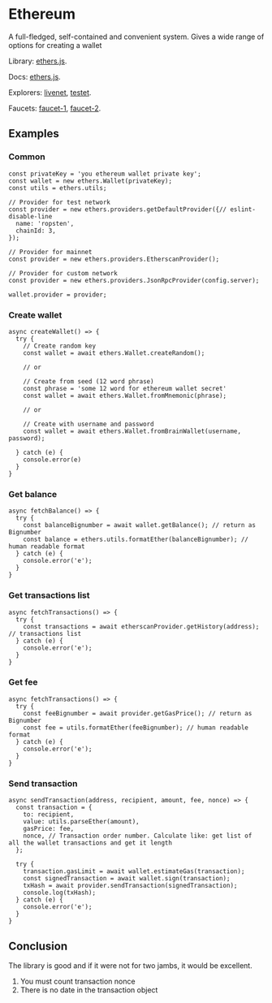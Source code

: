 # Ethereum

A full-fledged, self-contained and convenient system. Gives a wide range of options for creating a wallet

Library: [ethers.js](https://github.com/ethers-io/ethers.js/).

Docs: [ethers.js](https://docs.ethers.io/ethers.js/html/getting-started.html).

Explorers: [livenet](https://etherscan.io/), [testet](https://ropsten.etherscan.io/).

Faucets: [faucet-1](https://ropsten.ethers.io/#!/app-link/0xa5681b1fbda76e0d4ab646e13460a94fdcd3c1c1.ethers.space/), [faucet-2](http://faucet.ropsten.be:3001/).

## Examples
### Common
```
const privateKey = 'you ethereum wallet private key';
const wallet = new ethers.Wallet(privateKey);
const utils = ethers.utils;

// Provider for test network
const provider = new ethers.providers.getDefaultProvider({// eslint-disable-line
  name: 'ropsten',
  chainId: 3,
});

// Provider for mainnet
const provider = new ethers.providers.EtherscanProvider();

// Provider for custom network
const provider = new ethers.providers.JsonRpcProvider(config.server);

wallet.provider = provider;
```

### Create wallet
```
async createWallet() => {
  try {
    // Create random key
    const wallet = await ethers.Wallet.createRandom();
    
    // or
    
    // Create from seed (12 word phrase)
    const phrase = 'some 12 word for ethereum wallet secret'
    const wallet = await ethers.Wallet.fromMnemonic(phrase);
    
    // or
    
    // Create with username and password
    const wallet = await ethers.Wallet.fromBrainWallet(username, password);
    
  } catch (e) {
    console.error(e)
  }
}
```

### Get balance
```
async fetchBalance() => {
  try {
    const balanceBignumber = await wallet.getBalance(); // return as Bignumber
    const balance = ethers.utils.formatEther(balanceBignumber); // human readable format
  } catch (e) {
    console.error('e');
  }
}
```

### Get transactions list
```
async fetchTransactions() => {
  try {
    const transactions = await etherscanProvider.getHistory(address); // transactions list
  } catch (e) {
    console.error('e');
  }
}
```

### Get fee
```
async fetchTransactions() => {
  try {
    const feeBignumber = await provider.getGasPrice(); // return as Bignumber
    const fee = utils.formatEther(feeBignumber); // human readable format
  } catch (e) {
    console.error('e');
  }
}
```

### Send transaction
```
async sendTransaction(address, recipient, amount, fee, nonce) => {
  const transaction = {
    to: recipient,
    value: utils.parseEther(amount),
    gasPrice: fee,
    nonce, // Transaction order number. Calculate like: get list of all the wallet transactions and get it length
  };

  try {
    transaction.gasLimit = await wallet.estimateGas(transaction);
    const signedTransaction = await wallet.sign(transaction);
    txHash = await provider.sendTransaction(signedTransaction);
    console.log(txHash);
  } catch (e) {
    console.error('e');
  }
}
```

## Conclusion

The library is good and if it were not for two jambs, it would be excellent.
1) You must count transaction nonce
2) There is no date in the transaction object

